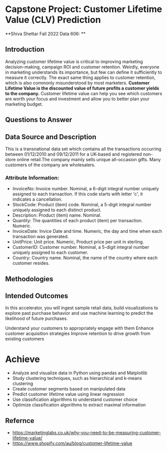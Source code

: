 # Capstone Project: Customer Lifetime Value (CLV) Prediction 
**Shiva Shettar Fall 2022 Data 606: **

## Introduction

Analyzing customer lifetime value is critical to improving marketing decision-making, campaign ROI and customer retention. Weirdly, everyone in marketing understands its importance, but few can define it sufficiently to measure it correctly. The exact same thing applies to customer retention, which is also commonly misunderstood by most marketers. **Customer Lifetime Value is the discounted value of future profits a customer yields to the company.** Customer lifetime value can help you see which customers are worth your focus and investment and allow you to better plan your marketing budget.

## Questions to Answer

## Data Source and Description

This is a transnational data set which contains all the transactions occurring between 01/12/2010 and 09/12/2011 for a UK-based and registered non-store online retail.The company mainly sells unique all-occasion gifts. Many customers of the company are wholesalers.

### Attribute Information:
-	InvoiceNo: Invoice number. Nominal, a 6-digit integral number uniquely assigned to each transaction. If this code starts with letter 'c', it indicates a cancellation.
-	StockCode: Product (item) code. Nominal, a 5-digit integral number uniquely assigned to each distinct product.
-	Description: Product (item) name. Nominal.
-	Quantity: The quantities of each product (item) per transaction. Numeric.
-	InvoiceDate: Invice Date and time. Numeric, the day and time when each transaction was generated.
-	UnitPrice: Unit price. Numeric, Product price per unit in sterling.
-	CustomerID: Customer number. Nominal, a 5-digit integral number uniquely assigned to each customer.
-	Country: Country name. Nominal, the name of the country where each customer resides. 


## Methodologies

## Intended Outcomes
In this accelerator, you will ingest sample retail data, build visualizations to explore past purchase behavior and use machine learning to predict the likelihood of future purchases.

Understand your customers to appropriately engage with them
Enhance customer acquisition strategies
Improve retention to drive growth from existing customers

# Achieve
-  Analyze and visualize data in Python using pandas and Matplotlib
-  Study clustering techniques, such as hierarchical and k-means clustering
-  Create customer segments based on manipulated data
-  Predict customer lifetime value using linear regression
-  Use classification algorithms to understand customer choice
-  Optimize classification algorithms to extract maximal information




## Refernce
*   https://marketinglabs.co.uk/why-you-need-to-be-measuring-customer-lifetime-value/
*   https://www.shopify.com/au/blog/customer-lifetime-value
